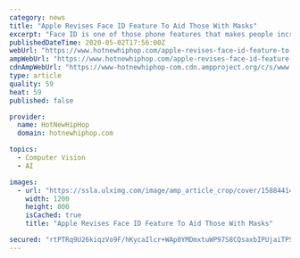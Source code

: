 ```yaml
---
category: news
title: "Apple Revises Face ID Feature To Aid Those With Masks"
excerpt: "Face ID is one of those phone features that makes people incredibly weary, especially when it comes to facial recognition and the potential for identity theft. Regardless, some people find that Face ID is incredibly convenient when it comes to unlocking one's phone and that the technology isn't worrisome at all. For those who don't know ..."
publishedDateTime: 2020-05-02T17:56:00Z
webUrl: "https://www.hotnewhiphop.com/apple-revises-face-id-feature-to-aid-those-with-masks-news.109647.html"
ampWebUrl: "https://www.hotnewhiphop.com/apple-revises-face-id-feature-to-aid-those-with-masks-news.109647.html?_amp"
cdnAmpWebUrl: "https://www-hotnewhiphop-com.cdn.ampproject.org/c/s/www.hotnewhiphop.com/apple-revises-face-id-feature-to-aid-those-with-masks-news.109647.html?_amp"
type: article
quality: 59
heat: 59
published: false

provider:
  name: HotNewHipHop
  domain: hotnewhiphop.com

topics:
  - Computer Vision
  - AI

images:
  - url: "https://ssla.ulximg.com/image/amp_article_crop/cover/1588441499_4abae75b22966fe647da160b463e3f79.jpg/273a4368fba1b040644824416d4ae541/1588441499_ffe31528a470788e6e2d7b30b427045e.jpg"
    width: 1200
    height: 800
    isCached: true
    title: "Apple Revises Face ID Feature To Aid Those With Masks"

secured: "rtPTRq9U26kiqzVo9F/hKycaIlcr+WAp0YMDmxtuWP97S8CQsaxbIPUjaiTPS7CpHDHxsOKYQEXb06T7yN/cwPQ57XtjmDxdEuBs/ZXW3zgo96BTF8glc/gaobDs+JrS0zBecwAcnh4IZA7pu9/Pl5ifkIm8WDj1ll8+I3KWCMFdJTWFM0h9yChwbaAJmqBpfgcRPumymsRu4kocixRJ5sQuUD6C433WzaySLLRub5LSx22B03Snb1T/hArrrWhI8Px7tCSJPMxRF34RkJVoAZ2RuXfS30tvupl4DeVi3g0F9Czh/oYz58oVuvSpf/c8GK8QXbM9uUsVK1aH1stxRA2vJWuVYb3eeWXfJTEQXlgRXPYzeTAF7aSwmD+7iXEKPqOjK8YBJYIpKhvO5zFlc0pH2ptOJ+GrE5ozd8wfKjKJZOtak769R19SmquqfMLzGG8GcLefrTU3SOH+RW7TWFzH5ovzutoKn764pyLPNR0=;FgdIF37siLZWmrO6PiVAzg=="
---
```


